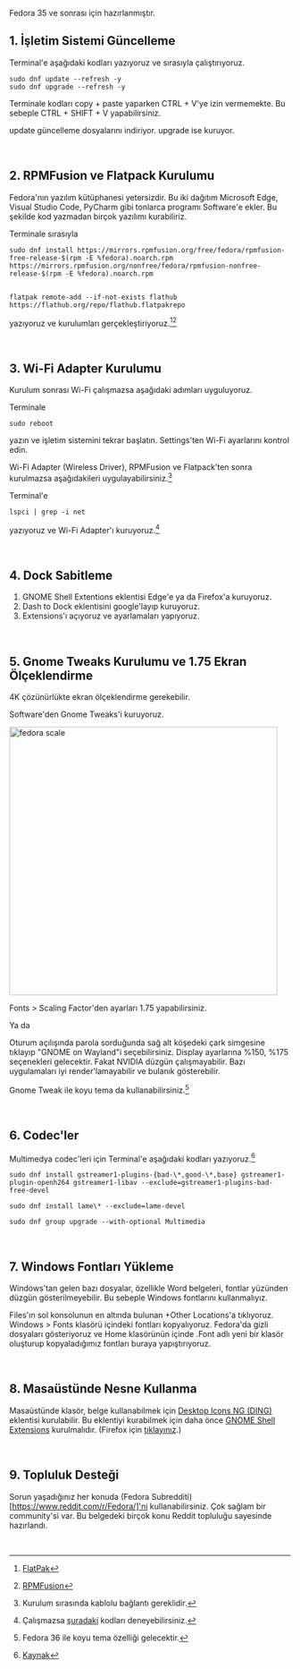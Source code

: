 Fedora 35 ve sonrası için hazırlanmıştır.


## 1. İşletim Sistemi Güncelleme
Terminal'e aşağıdaki kodları yazıyoruz ve sırasıyla çalıştırıyoruz.

```
sudo dnf update --refresh -y
sudo dnf upgrade --refresh -y
```

Terminale kodları copy + paste yaparken CTRL + V'ye izin vermemekte. Bu sebeple CTRL + SHIFT + V yapabilirsiniz.

update güncelleme dosyalarını indiriyor. upgrade ise kuruyor.

<br>

## 2. RPMFusion ve Flatpack Kurulumu

Fedora'nın yazılım kütüphanesi yetersizdir. Bu iki dağıtım Microsoft Edge, Visual Studio Code, PyCharm gibi tonlarca programı Software'e ekler. Bu şekilde kod yazmadan birçok yazılımı kurabiliriz.

Terminale sırasıyla

```
sudo dnf install https://mirrors.rpmfusion.org/free/fedora/rpmfusion-free-release-$(rpm -E %fedora).noarch.rpm https://mirrors.rpmfusion.org/nonfree/fedora/rpmfusion-nonfree-release-$(rpm -E %fedora).noarch.rpm


flatpak remote-add --if-not-exists flathub https://flathub.org/repo/flathub.flatpakrepo
```

yazıyoruz ve kurulumları gerçekleştiriyoruz.[^1][^2]

[^1]:[FlatPak](https://flatpak.org/setup/Fedora)

[^2]:[RPMFusion](https://rpmfusion.org/Configuration)

<br>

## 3. Wi-Fi Adapter Kurulumu

Kurulum sonrası Wi-Fi çalışmazsa aşağıdaki adımları uyguluyoruz.

Terminale

```
sudo reboot
```
yazın ve işletim sistemini tekrar başlatın. Settings'ten Wi-Fi ayarlarını kontrol edin.

Wi-Fi Adapter (Wireless Driver), RPMFusion ve Flatpack'ten sonra kurulmazsa aşağıdakileri uygulayabilirsiniz.[^3]

Terminal'e
```
lspci | grep -i net
``` 
yazıyoruz ve Wi-Fi Adapter'ı kuruyoruz.[^4]

[^3]:Kurulum sırasında kablolu bağlantı gereklidir. 

[^4]:Çalışmazsa [şuradaki](https://ask.fedoraproject.org/t/fedora-33-does-not-recognise-wifi-of-laptop/11399/2) kodları deneyebilirsiniz.

<br>

## 4. Dock Sabitleme
<ol>
  <li>GNOME Shell Extentions eklentisi Edge'e ya da Firefox'a kuruyoruz.</li>
  <li>Dash to Dock eklentisini google'layıp kuruyoruz.</li>
  <li>Extensions'ı açıyoruz ve ayarlamaları yapıyoruz.</li>
</ol>

<br>

## 5. Gnome Tweaks Kurulumu ve 1.75 Ekran Ölçeklendirme

4K çözünürlükte ekran ölçeklendirme gerekebilir.

Software'den Gnome Tweaks'i kuruyoruz.

<img src="https://zinzinzibidi.com/img/fedora-scale.png" alt="fedora scale" style="width:480px"/>

Fonts > Scaling Factor'den ayarları 1.75 yapabilirsiniz.

Ya da

Oturum açılışında parola sorduğunda sağ alt köşedeki çark simgesine tıklayıp "GNOME on Wayland"i seçebilirsiniz. Display ayarlarına %150, %175 seçenekleri gelecektir. Fakat NVIDIA düzgün çalışmayabilir. Bazı uygulamaları iyi render'lamayabilir ve bulanık gösterebilir.

Gnome Tweak ile koyu tema da kullanabilirsiniz.[^5]

[^5]:Fedora 36 ile koyu tema özelliği gelecektir.

<br>

## 6. Codec'ler
Multimedya codec'leri için Terminal'e aşağıdaki kodları yazıyoruz.[^6]

```
sudo dnf install gstreamer1-plugins-{bad-\*,good-\*,base} gstreamer1-plugin-openh264 gstreamer1-libav --exclude=gstreamer1-plugins-bad-free-devel

sudo dnf install lame\* --exclude=lame-devel

sudo dnf group upgrade --with-optional Multimedia
```
[^6]:[Kaynak](https://docs.fedoraproject.org/en-US/quick-docs/assembly_installing-plugins-for-playing-movies-and-music/)

<br>

## 7. Windows Fontları Yükleme
Windows'tan gelen bazı dosyalar, özellikle Word belgeleri, fontlar yüzünden düzgün gösterilmeyebilir. Bu sebeple Windows fontlarını kullanmalıyız.

Files'ın sol konsolunun en altında bulunan +Other Locations'a tıklıyoruz. Windows > Fonts klasörü içindeki fontları kopyalıyoruz. Fedora'da gizli dosyaları gösteriyoruz ve Home klasörünün içinde .Font adlı yeni bir klasör oluşturup kopyaladığımız fontları buraya yapıştırıyoruz.

<br>

## 8. Masaüstünde Nesne Kullanma

Masaüstünde klasör, belge kullanabilmek için [Desktop Icons NG (DING) ](https://extensions.gnome.org/extension/2087/desktop-icons-ng-ding/) eklentisi kurulabilir. Bu eklentiyi kurabilmek için daha önce [GNOME Shell Extensions](https://chrome.google.com/webstore/detail/gnome-shell-integration/gphhapmejobijbbhgpjhcjognlahblep?hl=tr)
kurulmalıdır. (Firefox için [tıklayınız](https://addons.mozilla.org/tr/firefox/addon/gnome-shell-integration/).)

<br>

## 9. Topluluk Desteği

Sorun yaşadığınız her konuda (Fedora Subredditi)[https://www.reddit.com/r/Fedora/]'ni kullanabilirsiniz. Çok sağlam bir community'si var. Bu belgedeki birçok konu Reddit topluluğu sayesinde hazırlandı.

<br>
